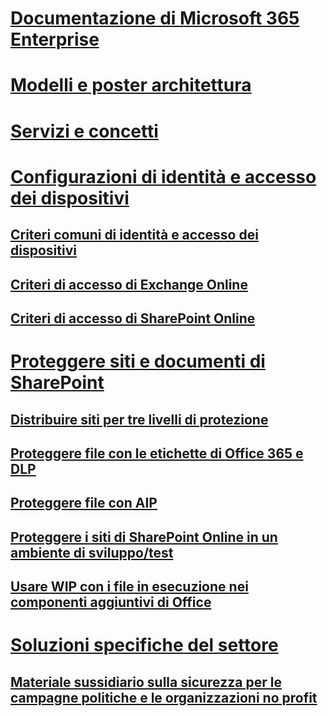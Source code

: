 # [Documentazione di Microsoft 365 Enterprise](index.md)

# [Modelli e poster architettura](architecture-models-posters.md)

# [Servizi e concetti](services-overview.md)

# [Configurazioni di identità e accesso dei dispositivi](microsoft-365-policies-configurations.md)
## [Criteri comuni di identità e accesso dei dispositivi](identity-access-policies.md)
## [Criteri di accesso di Exchange Online](secure-email-recommended-policies.md)
## [Criteri di accesso di SharePoint Online](sharepoint-file-access-policies.md)

# [Proteggere siti e documenti di SharePoint](secure-sharepoint-online-sites-and-files.md)
## [Distribuire siti per tre livelli di protezione](deploy-sites-for-three-tiers-of-protection.md)
## [Proteggere file con le etichette di Office 365 e DLP](protect-files-with-o365-labels-dlp.md)
## [Proteggere file con AIP](protect-files-with-aip.md)
## [Proteggere i siti di SharePoint Online in un ambiente di sviluppo/test](secure-sharepoint-online-sites-dev-test.md)
## [Usare WIP con i file in esecuzione nei componenti aggiuntivi di Office](office-add-ins-wip.md)

# [Soluzioni specifiche del settore]()
## [Materiale sussidiario sulla sicurezza per le campagne politiche e le organizzazioni no profit](microsoft-security-guidance.md)

